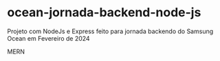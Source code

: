 # ocean-jornada-backend-node-js
Projeto com NodeJs e Express feito para jornada backendo do Samsung Ocean em Fevereiro de 2024

MERN

